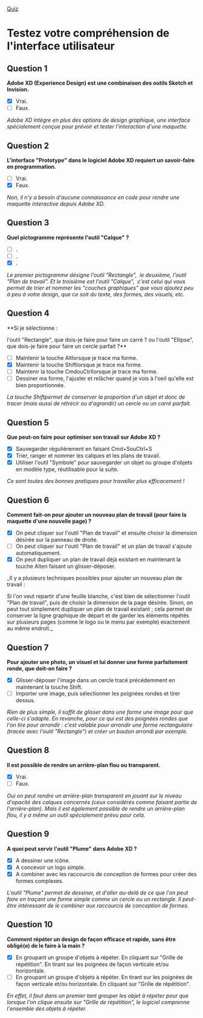 [Quiz](https://openclassrooms.com/en/courses/3014016-realisez-la-maquette-d-une-application-mobile-avec-adobe-xd/exercises/1452)
# Testez votre compréhension de l'interface utilisateur

## Question 1
**Adobe XD (Experience Design) est une combinaison des outils Sketch et Invision.**
- [x] Vrai.
- [ ] Faux.

_Adobe XD intègre en plus des options de design graphique, une interface spécialement conçue pour prévoir et tester l'interaction d'une maquette._

## Question 2
**L'interface "Prototype" dans le logiciel Adobe XD requiert un savoir-faire en programmation.**
- [ ] Vrai.
- [x] Faux.

_Non, il n'y a besoin d'aucune connaissance en code pour rendre une maquette interactive depuis Adobe XD._

## Question 3
**Quel pictogramme représente l'outil "Calque" ?**
- [ ] .
- [ ] .
- [x] .

_Le premier pictogramme désigne l'outil "Rectangle",  le deuxième, l'outil "Plan de travail".
Et le troisième est l'outil "Calque",  c'est celui qui vous permet de trier et nommer les "couches graphiques" que vous ajoutez peu à peu à votre design, que ce soit du texte, des formes, des visuels, etc._

## Question 4
**Si je sélectionne :

l'outil "Rectangle", que dois-je faire pour faire un carré ?
ou l'outil "Ellipse", que dois-je faire pour faire un cercle parfait ?**
- [ ] Maintenir la touche Altlorsque je trace ma forme.
- [x] Maintenir la touche Shiftlorsque je trace ma forme.
- [ ] Maintenir la touche CmdouCtrllorsque je trace ma forme.
- [ ] Dessiner ma forme, l'ajuster et relâcher quand je vois à l'oeil qu'elle est bien proportionnée.

_La touche Shiftpermet de conserver la proportion d'un objet et donc de tracer (mais aussi de rétrécir ou d'agrandir) un cercle ou un carré parfait._

## Question 5
**Que peut-on faire pour optimiser son travail sur Adobe XD ?**
- [x] Sauvegarder régulièrement en faisant Cmd+SouCtrl+S
- [x] Trier, ranger et nommer les calques et les plans de travail.
- [x] Utiliser l'outil "Symbole" pour sauvegarder un objet ou groupe d'objets en modèle type, réutilisable pour la suite.

_Ce sont toutes des bonnes pratiques pour travailler plus efficacement !_

## Question 6
**Comment fait-on pour ajouter un nouveau plan de travail (pour faire la maquette d'une nouvelle page) ?**
- [x] On peut cliquer sur l'outil "Plan de travail" et ensuite choisir la dimension désirée sur la panneau de droite.
- [ ] On peut cliquer sur l'outil "Plan de travail" et un plan de travail s'ajoute automatiquement.
- [x] On peut dupliquer un plan de travail déjà existant en maintenant la touche Alten faisant un glisser-déposer.

_Il y a plusieurs techniques possibles pour ajouter un nouveau plan de travail :

Si l'on veut repartir d'une feuille blanche, c'est bien de sélectionner l'outil "Plan de travail", puis de choisir la dimension de la page désirée.
Sinon, on peut tout simplement dupliquer un plan de travail existant ; cela permet de conserver la ligne graphique de départ et de garder les éléments répétés sur plusieurs pages (comme le logo ou le menu par exemple) exactement au même endroit._

## Question 7
**Pour ajouter une photo, un visuel et lui donner une forme parfaitement ronde, que doit-on faire ?**
- [x] Glisser-déposer l'image dans un cercle tracé précédemment en maintenant la touche Shift.
- [ ] Importer une image, puis sélectionner les poignées rondes et tirer dessus.

_Rien de plus simple, il suffit de glisser dans une forme une image pour que celle-ci s'adapte.
En revanche, pour ce qui est des poignées rondes que l'on tire pour arrondir : c'est valable pour arrondir une forme rectangulaire (tracée avec l'outil "Rectangle") et créer un bouton arrondi par exemple._

## Question 8
**Il est possible de rendre un arrière-plan flou ou transparent.**
- [x] Vrai.
- [ ] Faux.

_Oui on peut rendre un arrière-plan transparent en jouant sur le niveau d'opacité des calques concernés (ceux considérés comme faisant partie de l'arrière-plan).
Mais il est également possible de rendre un arrière-plan flou, il y a même un outil spécialement prévu pour cela._

## Question 9
**A quoi peut servir l'outil "Plume" dans Adobe XD ?**
- [x] A dessiner une icône.
- [x] A concevoir un logo simple.
- [x] A combiner avec les raccourcis de conception de formes pour créer des formes complexes.

_L'outil "Plume" permet de dessiner, et d'aller au-delà de ce que l'on peut faire en traçant une forme simple comme un cercle ou un rectangle. Il peut-être intéressant de le combiner aux raccourcis de conception de formes._

## Question 10
**Comment répéter un design de façon efficace et rapide, sans être obligé(e) de le faire à la main ?**
- [x] En groupant un groupe d'objets à répéter.
En cliquant sur "Grille de répétition".
En tirant sur les poignées de façon verticale et/ou horizontale.
- [ ] En groupant un groupe d'objets à répéter.
En tirant sur les poignées de façon verticale et/ou horizontale.
En cliquant sur "Grille de répétition".

_En effet, il faut dans un premier tant grouper les objet à répéter pour que lorsque l'on clique ensuite sur "Grille de répétition", le logiciel comprenne l'ensemble des objets à répéter._

